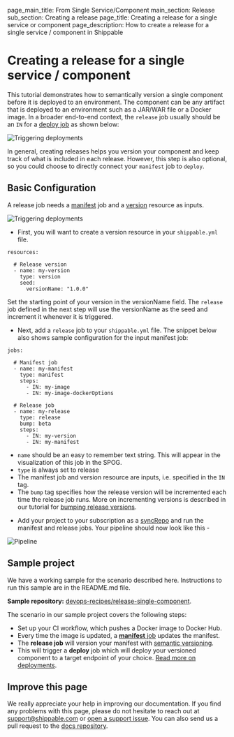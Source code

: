 page_main_title: From Single Service/Component
main_section: Release
sub_section: Creating a release
page_title: Creating a release for a single service or component
page_description: How to create a release for a single service / component in Shippable

# Creating a release for a single service / component

This tutorial demonstrates how to semantically version a single component before it is deployed to an environment. The component can be any artifact that is deployed to an environment such as a JAR/WAR file or a Docker image. In a broader end-to-end context, the `release` job usually should be an `IN` for a [deploy job](/platform/workflow/job/deploy/) as shown below:

<img src="/images/release/release-job-context.png" alt="Triggering deployments" style="vertical-align: middle;display: block;margin-left: auto;margin-right: auto;"/>

In general, creating releases helps you version your component and keep track of what is included in each release. However, this step is also optional, so you could choose to directly connect your `manifest` job to `deploy`.

## Basic Configuration

A release job needs a [manifest](/platform/workflow/job/manifest/) job and a [version](/platform/workflow/resource/version/) resource as inputs.

<img src="/images/release/release-inputs.png" alt="Triggering deployments" style="vertical-align: middle;display: block;margin-left: auto;margin-right: auto;"/>

- First, you will want to create a version resource in your `shippable.yml` file.

```
resources:

  # Release version
  - name: my-version
    type: version
    seed:
      versionName: "1.0.0"
```
Set the starting point of your version in the versionName field. The `release` job defined in the next step will use the versionName as the seed and increment it whenever it is triggered.  

- Next, add a `release` job to your `shippable.yml` file. The snippet below also shows sample configuration for the input manifest job:

```
jobs:

  # Manifest job
  - name: my-manifest
    type: manifest
    steps:
      - IN: my-image
      - IN: my-image-dockerOptions

  # Release job
  - name: my-release
    type: release
    bump: beta
    steps:
      - IN: my-version
      - IN: my-manifest
```

* `name` should be an easy to remember text string. This will appear in the visualization of this job in the SPOG.
* `type` is always set to release
* The manifest job and version resource are inputs, i.e. specified in the `IN` tag.
* The `bump` tag specifies how the release version will be incremented each time the release job runs. More on incrementing versions is described in our tutorial for [bumping release versions](increment-version-number/).

- Add your project to your subscription as a [syncRepo](/platform/workflow/resource/syncrepo/) and run the manifest and release jobs. Your pipeline should now look like this -

![Pipeline](https://raw.githubusercontent.com/devops-recipes/release-single-component/master/public/resources/images/pipeline-view.png)


## Sample project

We have a working sample for the scenario described here. Instructions to run this sample are in the README.md file.

**Sample repository:**  [devops-recipes/release-single-component](https://github.com/devops-recipes/release-single-component).

The scenario in our sample project covers the following steps:

- Set up your CI workflow, which pushes a Docker image to Docker Hub.
- Every time the image is updated, a [**manifest** job](/platform/workflow/job/manifest/) updates the manifest.
- The **release job** will version your manifest with [semantic versioning](http://semver.org/).
- This will trigger a **deploy** job which will deploy your versioned component to a target endpoint of your choice. [Read more on deployments](/deploy/why-deploy/).


## Improve this page

We really appreciate your help in improving our documentation. If you find any problems with this page, please do not hesitate to reach out at [support@shippable.com](mailto:support@shippable.com) or [open a support issue](https://www.github.com/Shippable/support/issues). You can also send us a pull request to the [docs repository](https://www.github.com/Shippable/docs).
